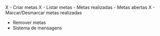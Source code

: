 X - Criar metas
X - Listar metas
    - Metas realizadas
    - Metas abertas
X - Marcar/Desmarcar metas realizadas
- Remover metas
- Sistema de mensagens
